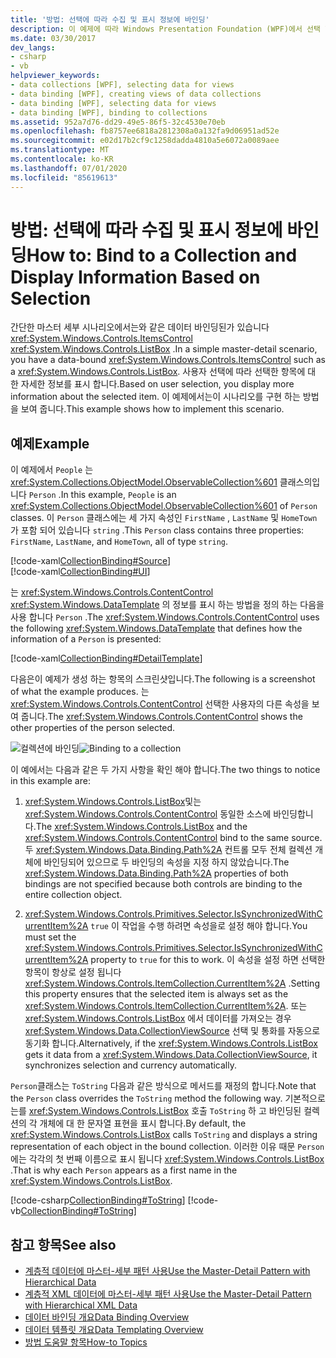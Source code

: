 ```yaml
---
title: '방법: 선택에 따라 수집 및 표시 정보에 바인딩'
description: 이 예제에 따라 Windows Presentation Foundation (WPF)에서 선택 항목을 기반으로 컬렉션에 바인딩하고 정보를 표시 하는 방법을 확인할 수 있습니다.
ms.date: 03/30/2017
dev_langs:
- csharp
- vb
helpviewer_keywords:
- data collections [WPF], selecting data for views
- data binding [WPF], creating views of data collections
- data binding [WPF], selecting data for views
- data binding [WPF], binding to collections
ms.assetid: 952a7d76-dd29-49e5-86f5-32c4530e70eb
ms.openlocfilehash: fb8757ee6818a2812308a0a132fa9d06951ad52e
ms.sourcegitcommit: e02d17b2cf9c1258dadda4810a5e6072a0089aee
ms.translationtype: MT
ms.contentlocale: ko-KR
ms.lasthandoff: 07/01/2020
ms.locfileid: "85619613"
---
```

# <a name="how-to-bind-to-a-collection-and-display-information-based-on-selection"></a><span data-ttu-id="38aba-103">방법: 선택에 따라 수집 및 표시 정보에 바인딩</span><span class="sxs-lookup"><span data-stu-id="38aba-103">How to: Bind to a Collection and Display Information Based on Selection</span></span>
<span data-ttu-id="38aba-104">간단한 마스터 세부 시나리오에서는와 같은 데이터 바인딩된가 있습니다 <xref:System.Windows.Controls.ItemsControl> <xref:System.Windows.Controls.ListBox> .</span><span class="sxs-lookup"><span data-stu-id="38aba-104">In a simple master-detail scenario, you have a data-bound <xref:System.Windows.Controls.ItemsControl> such as a <xref:System.Windows.Controls.ListBox>.</span></span> <span data-ttu-id="38aba-105">사용자 선택에 따라 선택한 항목에 대 한 자세한 정보를 표시 합니다.</span><span class="sxs-lookup"><span data-stu-id="38aba-105">Based on user selection, you display more information about the selected item.</span></span> <span data-ttu-id="38aba-106">이 예제에서는이 시나리오를 구현 하는 방법을 보여 줍니다.</span><span class="sxs-lookup"><span data-stu-id="38aba-106">This example shows how to implement this scenario.</span></span>  
  
## <a name="example"></a><span data-ttu-id="38aba-107">예제</span><span class="sxs-lookup"><span data-stu-id="38aba-107">Example</span></span>  
 <span data-ttu-id="38aba-108">이 예제에서 `People` 는 <xref:System.Collections.ObjectModel.ObservableCollection%601> 클래스의입니다 `Person` .</span><span class="sxs-lookup"><span data-stu-id="38aba-108">In this example, `People` is an <xref:System.Collections.ObjectModel.ObservableCollection%601> of `Person` classes.</span></span> <span data-ttu-id="38aba-109">이 `Person` 클래스에는 세 가지 속성인 `FirstName` , `LastName` 및 `HomeTown` 가 포함 되어 있습니다 `string` .</span><span class="sxs-lookup"><span data-stu-id="38aba-109">This `Person` class contains three properties: `FirstName`, `LastName`, and `HomeTown`, all of type `string`.</span></span>  
  
 [!code-xaml[CollectionBinding#Source](~/samples/snippets/csharp/VS_Snippets_Wpf/CollectionBinding/CSharp/Window1.xaml#source)]  
[!code-xaml[CollectionBinding#UI](~/samples/snippets/csharp/VS_Snippets_Wpf/CollectionBinding/CSharp/Window1.xaml#ui)]  
  
 <span data-ttu-id="38aba-110">는 <xref:System.Windows.Controls.ContentControl> <xref:System.Windows.DataTemplate> 의 정보를 표시 하는 방법을 정의 하는 다음을 사용 합니다 `Person` .</span><span class="sxs-lookup"><span data-stu-id="38aba-110">The <xref:System.Windows.Controls.ContentControl> uses the following <xref:System.Windows.DataTemplate> that defines how the information of a `Person` is presented:</span></span>  
  
 [!code-xaml[CollectionBinding#DetailTemplate](~/samples/snippets/csharp/VS_Snippets_Wpf/CollectionBinding/CSharp/Window1.xaml#detailtemplate)]  
  
 <span data-ttu-id="38aba-111">다음은이 예제가 생성 하는 항목의 스크린샷입니다.</span><span class="sxs-lookup"><span data-stu-id="38aba-111">The following is a screenshot of what the example produces.</span></span> <span data-ttu-id="38aba-112">는 <xref:System.Windows.Controls.ContentControl> 선택한 사용자의 다른 속성을 보여 줍니다.</span><span class="sxs-lookup"><span data-stu-id="38aba-112">The <xref:System.Windows.Controls.ContentControl> shows the other properties of the person selected.</span></span>  
  
 <span data-ttu-id="38aba-113">![컬렉션에 바인딩](./media/databinding-collectionbindingsample.png "DataBinding_CollectionBindingSample")</span><span class="sxs-lookup"><span data-stu-id="38aba-113">![Binding to a collection](./media/databinding-collectionbindingsample.png "DataBinding_CollectionBindingSample")</span></span>  
  
 <span data-ttu-id="38aba-114">이 예에서는 다음과 같은 두 가지 사항을 확인 해야 합니다.</span><span class="sxs-lookup"><span data-stu-id="38aba-114">The two things to notice in this example are:</span></span>  
  
1. <span data-ttu-id="38aba-115"><xref:System.Windows.Controls.ListBox>및는 <xref:System.Windows.Controls.ContentControl> 동일한 소스에 바인딩합니다.</span><span class="sxs-lookup"><span data-stu-id="38aba-115">The <xref:System.Windows.Controls.ListBox> and the <xref:System.Windows.Controls.ContentControl> bind to the same source.</span></span> <span data-ttu-id="38aba-116">두 <xref:System.Windows.Data.Binding.Path%2A> 컨트롤 모두 전체 컬렉션 개체에 바인딩되어 있으므로 두 바인딩의 속성을 지정 하지 않았습니다.</span><span class="sxs-lookup"><span data-stu-id="38aba-116">The <xref:System.Windows.Data.Binding.Path%2A> properties of both bindings are not specified because both controls are binding to the entire collection object.</span></span>  
  
2. <span data-ttu-id="38aba-117"><xref:System.Windows.Controls.Primitives.Selector.IsSynchronizedWithCurrentItem%2A> `true` 이 작업을 수행 하려면 속성을로 설정 해야 합니다.</span><span class="sxs-lookup"><span data-stu-id="38aba-117">You must set the <xref:System.Windows.Controls.Primitives.Selector.IsSynchronizedWithCurrentItem%2A> property to `true` for this to work.</span></span> <span data-ttu-id="38aba-118">이 속성을 설정 하면 선택한 항목이 항상로 설정 됩니다 <xref:System.Windows.Controls.ItemCollection.CurrentItem%2A> .</span><span class="sxs-lookup"><span data-stu-id="38aba-118">Setting this property ensures that the selected item is always set as the <xref:System.Windows.Controls.ItemCollection.CurrentItem%2A>.</span></span> <span data-ttu-id="38aba-119">또는 <xref:System.Windows.Controls.ListBox> 에서 데이터를 가져오는 경우 <xref:System.Windows.Data.CollectionViewSource> 선택 및 통화를 자동으로 동기화 합니다.</span><span class="sxs-lookup"><span data-stu-id="38aba-119">Alternatively, if the <xref:System.Windows.Controls.ListBox> gets it data from a <xref:System.Windows.Data.CollectionViewSource>, it synchronizes selection and currency automatically.</span></span>  
  
 <span data-ttu-id="38aba-120">`Person`클래스는 `ToString` 다음과 같은 방식으로 메서드를 재정의 합니다.</span><span class="sxs-lookup"><span data-stu-id="38aba-120">Note that the `Person` class overrides the `ToString` method the following way.</span></span> <span data-ttu-id="38aba-121">기본적으로는를 <xref:System.Windows.Controls.ListBox> 호출 `ToString` 하 고 바인딩된 컬렉션의 각 개체에 대 한 문자열 표현을 표시 합니다.</span><span class="sxs-lookup"><span data-stu-id="38aba-121">By default, the <xref:System.Windows.Controls.ListBox> calls `ToString` and displays a string representation of each object in the bound collection.</span></span> <span data-ttu-id="38aba-122">이러한 이유 때문 `Person` 에는 각각의 첫 번째 이름으로 표시 됩니다 <xref:System.Windows.Controls.ListBox> .</span><span class="sxs-lookup"><span data-stu-id="38aba-122">That is why each `Person` appears as a first name in the <xref:System.Windows.Controls.ListBox>.</span></span>  
  
 [!code-csharp[CollectionBinding#ToString](~/samples/snippets/csharp/VS_Snippets_Wpf/CollectionBinding/CSharp/Data.cs#tostring)]
 [!code-vb[CollectionBinding#ToString](~/samples/snippets/visualbasic/VS_Snippets_Wpf/CollectionBinding/VisualBasic/Person.vb#tostring)]  
  
## <a name="see-also"></a><span data-ttu-id="38aba-123">참고 항목</span><span class="sxs-lookup"><span data-stu-id="38aba-123">See also</span></span>

- [<span data-ttu-id="38aba-124">계층적 데이터에 마스터-세부 패턴 사용</span><span class="sxs-lookup"><span data-stu-id="38aba-124">Use the Master-Detail Pattern with Hierarchical Data</span></span>](how-to-use-the-master-detail-pattern-with-hierarchical-data.md)
- [<span data-ttu-id="38aba-125">계층적 XML 데이터에 마스터-세부 패턴 사용</span><span class="sxs-lookup"><span data-stu-id="38aba-125">Use the Master-Detail Pattern with Hierarchical XML Data</span></span>](how-to-use-the-master-detail-pattern-with-hierarchical-xml-data.md)
- [<span data-ttu-id="38aba-126">데이터 바인딩 개요</span><span class="sxs-lookup"><span data-stu-id="38aba-126">Data Binding Overview</span></span>](../../../desktop-wpf/data/data-binding-overview.md)
- [<span data-ttu-id="38aba-127">데이터 템플릿 개요</span><span class="sxs-lookup"><span data-stu-id="38aba-127">Data Templating Overview</span></span>](data-templating-overview.md)
- [<span data-ttu-id="38aba-128">방법 도움말 항목</span><span class="sxs-lookup"><span data-stu-id="38aba-128">How-to Topics</span></span>](data-binding-how-to-topics.md)

